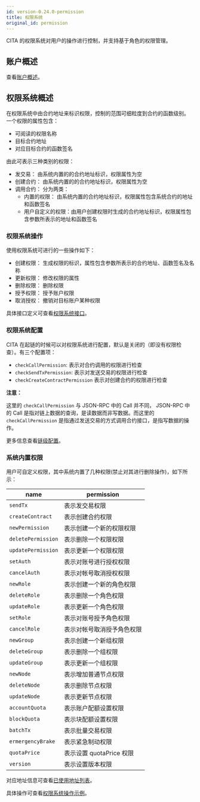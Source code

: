 ```yaml
---
id: version-0.24.0-permission
title: 权限系统
original_id: permission
---
```


CITA 的权限系统对用户的操作进行控制，并支持基于角色的权限管理。

## 账户概述

查看[账户概述](./account#账户概述)。

## 权限系统概述

在权限系统中由合约地址来标识权限，控制的范围可细粒度到合约的函数级别。 一个权限的属性包含：

* 可阅读的权限名称
* 目标合约地址
* 对应目标合约的函数签名

由此可表示三种类别的权限：

* 发交易： 由系统内置的的合约地址标识，权限属性为空
* 创建合约： 由系统内置的的合约地址标识，权限属性为空
* 调用合约： 分为两类： 
    * 内置的权限： 由系统内置的合约地址标识，权限属性包含系统合约的地址和函数签名
    * 用户自定义的权限：由用户创建权限时生成的合约地址标识，权限属性包含参数所表示的地址和函数签名

### 权限系统操作

使用权限系统可进行的一些操作如下：

* 创建权限： 生成权限的标识，属性包含参数所表示的合约地址、函数签名及名称
* 更新权限： 修改权限的属性
* 删除权限： 删除权限
* 授予权限： 授予账户权限
* 取消授权： 撤销对目标账户某种权限

具体接口定义可查看[权限系统接口](../system-contract-interface/permission-management)。

### 权限系统配置

CITA 在起链的时候可以对权限系统进行配置，默认是关闭的（即没有权限检查）。有三个配置项：

* `checkCallPermission`: 表示对合约调用的权限进行检查
* `checkSendTxPermission`: 表示对发送交易的权限进行检查
* `checkCreateContractPermission` 表示对创建合约的权限进行检查

**注意：**

这里的 `checkCallPermission` 与 JSON-RPC 中的 Call 并不同， JSON-RPC 中的 Call 是指对链上数据的查询，是读数据而非写数据。而这里的`checkCallPermission` 是指通过发送交易的方式调用合约接口，是指写数据的操作。

更多信息查看[链级配置](../operation/chain-config)。

### 系统内置权限

用户可自定义权限，其中系统内置了几种权限(禁止对其进行删除操作)，如下所示：

| name               | permission         |
| ------------------ | ------------------ |
| `sendTx`           | 表示发交易权限            |
| `createContract`   | 表示创建合约权限           |
| `newPermission`    | 表示创建一个新的权限权限       |
| `deletePermission` | 表示删除一个权限权限         |
| `updatePermission` | 表示更新一个权限权限         |
| `setAuth`          | 表示对账号进行授权权限        |
| `cancelAuth`       | 表示对帐号取消授权权限        |
| `newRole`          | 表示创建一个新的角色权限       |
| `deleteRole`       | 表示删除一个角色权限         |
| `updateRole`       | 表示更新一个角色权限         |
| `setRole`          | 表示对账号授予角色权限        |
| `cancelRole`       | 表示对帐号取消授予角色权限      |
| `newGroup`         | 表示创建一个新组权限         |
| `deleteGroup`      | 表示删除一个组权限          |
| `updateGroup`      | 表示更新一个组权限          |
| `newNode`          | 表示增加普通节点权限         |
| `deleteNode`       | 表示删除节点权限           |
| `updateNode`       | 表示更新节点权限           |
| `accountQuota`     | 表示账户配额设置权限         |
| `blockQuota`       | 表示块配额设置权限          |
| `batchTx`          | 表示批量交易权限           |
| `ermergencyBrake`  | 表示紧急制动权限           |
| `quotaPrice`       | 表示设置 quotaPrice 权限 |
| `version`          | 表示设置版本权限           |

对应地址信息可查看[已使用地址列表](../ref/addresses#已使用地址列表)。

具体操作可查看[权限系统操作示例](./permission-example)。